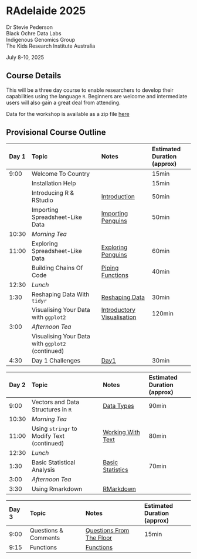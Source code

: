 RAdelaide 2025
================
Dr Stevie Pederson  
Black Ochre Data Labs  
Indigenous Genomics Group  
The Kids Research Institute Australia

July 8-10, 2025

## Course Details

This will be a three day course to enable researchers to develop their
capabilities using the language `R`. Beginners are welcome and
intermediate users will also gain a great deal from attending.

Data for the workshop is available as a zip file [here](data.zip)

## Provisional Course Outline

| Day 1 | Topic | Notes | Estimated Duration <br>(approx) |
|:---|:---|:---|:---|
| 9:00 | Welcome To Country |  | 15min |
|  | Installation Help |  | 15min |
|  | Introducing R & RStudio | [Introduction](intro.html) | 50min |
|  | Importing Spreadsheet-Like Data | [Importing Penguins](import.html) | 50min |
| 10:30 | *Morning Tea* |  |  |
| 11:00 | Exploring Spreadsheet-Like Data | [Exploring Penguins](penguins.html) | 60min |
|  | Building Chains Of Code | [Piping Functions](piping_functions.html) | 40min |
| 12:30 | *Lunch* |  |  |
| 1:30 | Reshaping Data With `tidyr` | [Reshaping Data](tidying.html) | 30min |
|  | Visualising Your Data with `ggplot2` | [Introductory Visualisation](intro_vis.html) | 120min |
| 3:00 | *Afternoon Tea* |  |  |
|  | Visualising Your Data with `ggplot2` (continued) |  |  |
| 4:30 | Day 1 Challenges | [Day1](day1.html) | 30min |

| Day 2 | Topic | Notes | Estimated Duration <br>(approx) |
|:---|:---|:---|:---|
| 9:00 | Vectors and Data Structures in `R` | [Data Types](data_types.html) | 90min |
| 10:30 | *Morning Tea* |  |  |
| 11:00 | Using `stringr` to Modify Text (continued) | [Working With Text](text.html) | 80min |
| 12:30 | *Lunch* |  |  |
| 1:30 | Basic Statistical Analysis | [Basic Statistics](basic_stats.html) | 70min |
| 3:00 | *Afternoon Tea* |  |  |
| 3:30 | Using Rmarkdown | [RMarkdown](rmarkdown.html) |  |

| Day 3 | Topic | Notes | Estimated Duration <br>(approx) |
|:---|:---|:---|:---|
| 9:00 | Questions & Comments | [Questions From The Floor](day3.html) | 15min |
| 9:15 | Functions | [Functions](functions.html) |  |

